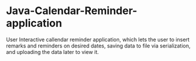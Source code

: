 # Java-Calendar-Reminder-application
User Interactive callendar reminder application, which lets the user to insert remarks and reminders on desired dates, saving data to file via serialization, and uploading the data later to view it. 

